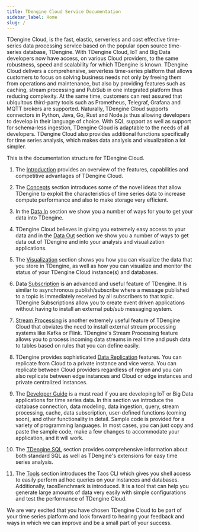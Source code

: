 ```yaml
---
title: TDengine Cloud Service Documentation
sidebar_label: Home
slug: /
---
```

TDengine Cloud, is the fast, elastic, serverless and cost effective time-series data processing service based on the popular open source time-series database, TDengine. With TDengine Cloud, IoT and Big Data developers now have access, on various Cloud providers, to the same robustness, speed and scalability for which TDengine is known. TDengine Cloud delivers a comprehensive, serverless time-series platform that allows customers to focus on solving business needs not only by freeing them from operations and maintenance, but also by providing features such as caching, stream processing and PubSub in one integrated platform thus reducing complexity. At the same time, customers can rest assured that ubiquitous third-party tools such as Prometheus, Telegraf, Grafana and MQTT brokers are supported. Naturally, TDengine Cloud supports connectors in Python, Java, Go, Rust and Node.js thus allowing developers to develop in their language of choice. With SQL support as well as support for schema-less ingestion, TDengine Cloud is adaptable to the needs of all developers. TDengine Cloud also provides additional functions specifically for time series analysis, which makes data analysis and visualization a lot simpler.

This is the documentation structure for TDengine Cloud.

1. The [Introduction](./intro) provides an overview of the features, capabilities and competitive advantages of TDengine Cloud.

2. The [Concepts](./concept) section introduces some of the novel ideas that allow TDengine to exploit the characteristics of time series data to increase compute performance and also to make storage very efficient.

3. In the [Data In](./data-in) section we show you a number of ways for you to get your data into TDengine.

4. TDengine Cloud believes in giving you extremely easy access to your data and in the [Data Out](./data-out) section we show you a number of ways to get data out of TDengine and into your analysis and visualization applications.

5. The [Visualization](./visual) section shows you how you can visualize the data that you store in TDengine, as well as how you can visualize and monitor the status of your TDengine Cloud instance(s) and databases.

6. Data [Subscription](./tmq) is an advanced and useful feature of TDengine. It is similar to asynchronous publish/subscribe where a message published to a topic is immediately received by all subscribers to that topic. TDengine Subscriptions allow you to create event driven applications without having to install an external pub/sub messaging system.

7. [Stream Processing](./stream) is another extremely useful feature of TDengine Cloud that obviates the need to install external stream processing systems like Kafka or Flink. TDengine's Stream Processing feature allows you to process incoming data streams in real time and push data to tables based on rules that you can define easily.  

8. TDengine provides sophisticated [Data Replication](./replication) features. You can replicate from Cloud to a private instance and vice versa. You can replicate between Cloud providers regardless of region and you can also replicate between edge instances and Cloud or edge instances and private centralized instances.

9. The [Developer Guide](./programming) is a must read if you are developing IoT or Big Data applications for time series data. In this section we introduce the database connection, data modeling, data ingestion, query, stream processing, cache, data subscription, user-defined functions (coming soon), and other functionality in detail. Sample code is provided for a variety of programming languages. In most cases, you can just copy and paste the sample code, make a few changes to accommodate your application, and it will work.

10. The [TDengine SQL](./taos-sql) section provides comprehensive information about both standard SQL as well as TDengine's extensions for easy time series analysis.

11. The [Tools](./tools) section introduces the Taos CLI which gives you shell access to easily perform ad hoc queries on your instances and databases. Additionally, taosBenchmark is introduced. It is a tool that can help you generate large amounts of data very easily with simple configurations and test the performance of TDengine Cloud.

<!-- 10. Finally, in the [FAQ](./faq) section, we try to preemptively answer questions that we anticipate. Of course, we will continue to add to this section all the time. -->

We are very excited that you have chosen TDengine Cloud to be part of your time series platform and look forward to hearing your feedback and ways in which we can improve and be a small part of your success.
